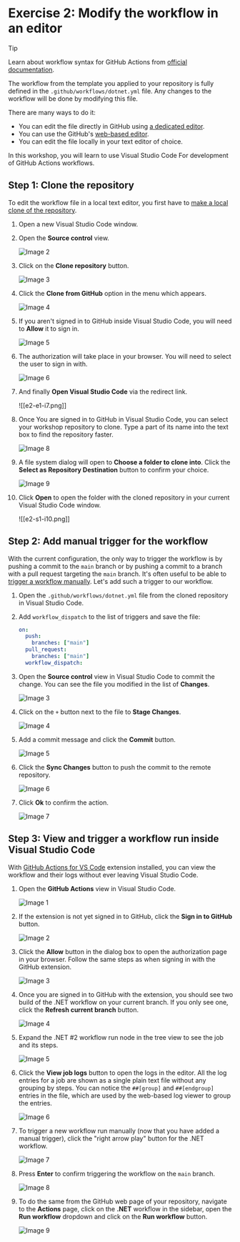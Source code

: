 # Exercise 2: Modify the workflow in an editor

> [!TIP]
> Learn about workflow syntax for GitHub Actions from [official documentation](https://docs.github.com/en/actions/writing-workflows/workflow-syntax-for-github-actions).

The workflow from the template you applied to your repository is fully defined in the `.github/workflows/dotnet.yml` file. Any changes to the workflow will be done by modifying this file.

There are many ways to do it:

- You can edit the file directly in GitHub using [a dedicated editor](https://github.blog/news-insights/product-news/new-workflow-editor-for-github-actions/).
- You can use the GitHub's [web-based editor](https://docs.github.com/en/codespaces/the-githubdev-web-based-editor).
- You can edit the file locally in your text editor of choice.

In this workshop, you will learn to use Visual Studio Code For development of GitHub Actions workflows.

## Step 1: Clone the repository

To edit the workflow file in a local text editor, you first have to [make a local clone of the repository](https://code.visualstudio.com/docs/sourcecontrol/intro-to-git#_clone-a-repository-locally).

1. Open a new Visual Studio Code window.
2. Open the **Source control** view.

   ![Image 2](images/e2-s1-i2.png)

3. Click on the **Clone repository** button.

   ![Image 3](images/e2-s1-i3.png)

4. Click the **Clone from GitHub** option in the menu which appears.

   ![Image 4](images/e2-s1-i4.png)

5. If you aren't signed in to GitHub inside Visual Studio Code, you will need to **Allow** it to sign in.

   ![Image 5](images/e2-s1-i5.png)

6. The authorization will take place in your browser. You will need to select the user to sign in with.

   ![Image 6](images/e2-s1-i6.png)

7. And finally **Open Visual Studio Code** via the redirect link.

   ![[e2-e1-i7.png]]

8. Once You are signed in to GitHub in Visual Studio Code, you can select your workshop repository to clone. Type a part of its name into the text box to find the repository faster.

   ![Image 8](images/e2-s1-i8.png)

9. A file system dialog will open to **Choose a folder to clone into**. Click the **Select as Repository Destination** button to confirm your choice.

   ![Image 9](images/e2-s1-i9.png)

10. Click **Open** to open the folder with the cloned repository in your current Visual Studio Code window.

    ![[e2-s1-i10.png]]

## Step 2: Add manual trigger for the workflow

With the current configuration, the only way to trigger the workflow is by pushing a commit to the `main` branch or by pushing a commit to a branch with a pull request targeting the `main` branch. It's often useful to be able to [trigger a workflow manually](https://docs.github.com/en/actions/writing-workflows/choosing-when-your-workflow-runs/triggering-a-workflow). Let's add such a trigger to our workflow.

1. Open the `.github/workflows/dotnet.yml` file from the cloned repository in Visual Studio Code.
2. Add `workflow_dispatch` to the list of triggers and save the file:
   ```yaml
   on:
     push:
       branches: ["main"]
     pull_request:
       branches: ["main"]
     workflow_dispatch:
   ```
3. Open the **Source control** view in Visual Studio Code to commit the change. You can see the file you modified in the list of **Changes**.

   ![Image 3](images/e2-s2-i3.png)

4. Click on the `+` button next to the file to **Stage Changes**.

   ![Image 4](images/e2-s2-i4.png)

5. Add a commit message and click the **Commit** button.

   ![Image 5](images/e2-s2-i5.png)

6. Click the **Sync Changes** button to push the commit to the remote repository.

   ![Image 6](images/e2-s2-i6.png)

7. Click **Ok** to confirm the action.

   ![Image 7](images/e2-s2-i7.png)

## Step 3: View and trigger a workflow run inside Visual Studio Code

With [GitHub Actions for VS Code](https://marketplace.visualstudio.com/items?itemName=GitHub.vscode-github-actions) extension installed, you can view the workflow and their logs without ever leaving Visual Studio Code.

1. Open the **GitHub Actions** view in Visual Studio Code.

   ![Image 1](images/e2-s3-i1.png)

2. If the extension is not yet signed in to GitHub, click the **Sign in to GitHub** button.

   ![Image 2](images/e2-s3-i2.png)

3. Click the **Allow** button in the dialog box to open the authorization page in your browser. Follow the same steps as when signing in with the GitHub extension.

   ![Image 3](images/e2-s3-i3.png)

4. Once you are signed in to GitHub with the extension, you should see two build of the .NET workflow on your current branch. If you only see one, click the **Refresh current branch** button.

   ![Image 4](images/e2-s3-i4.png)

5. Expand the .NET #2 workflow run node in the tree view to see the job and its steps.

   ![Image 5](images/e2-s3-i5.png)

6. Click the **View job logs** button to open the logs in the editor. All the log entries for a job are shown as a single plain text file without any grouping by steps. You can notice the `##[group]` and `##[endgroup]` entries in the file, which are used by the web-based log viewer to group the entries.

   ![Image 6](images/e2-s3-i6.png)

7. To trigger a new workflow run manually (now that you have added a manual trigger), click the "right arrow play" button for the .NET workflow.

   ![Image 7](images/e2-s3-i7.png)

8. Press **Enter** to confirm triggering the workflow on the `main` branch.

   ![Image 8](images/e2-s3-i8.png)

9. To do the same from the GitHub web page of your repository, navigate to the **Actions** page, click on the **.NET** workflow in the sidebar, open the **Run workflow** dropdown and click on the **Run workflow** button.

   ![Image 9](images/e2-s3-i9.png)
